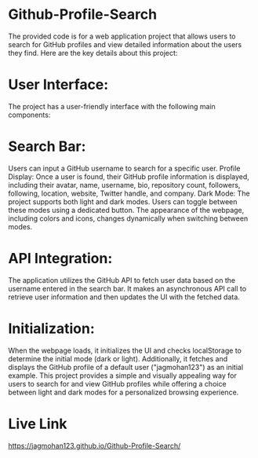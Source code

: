 # Github-Profile-Search
The provided code is for a web application project that allows users to search for GitHub profiles and view detailed information about the users they find. Here are the key details about this project:

# User Interface:
The project has a user-friendly interface with the following main components:

# Search Bar:
Users can input a GitHub username to search for a specific user.
Profile Display: Once a user is found, their GitHub profile information is displayed, including their avatar, name, username, bio, repository count, followers, following, location, website, Twitter handle, and company.
Dark Mode:
The project supports both light and dark modes. Users can toggle between these modes using a dedicated button. The appearance of the webpage, including colors and icons, changes dynamically when switching between modes.

# API Integration:
The application utilizes the GitHub API to fetch user data based on the username entered in the search bar. It makes an asynchronous API call to retrieve user information and then updates the UI with the fetched data.

# Initialization: 
When the webpage loads, it initializes the UI and checks localStorage to determine the initial mode (dark or light). Additionally, it fetches and displays the GitHub profile of a default user ("jagmohan123") as an initial example. This project provides a simple and visually appealing way for users to search for and view GitHub profiles while offering a choice between light and dark modes for a personalized browsing experience.

# Live Link
https://jagmohan123.github.io/Github-Profile-Search/
